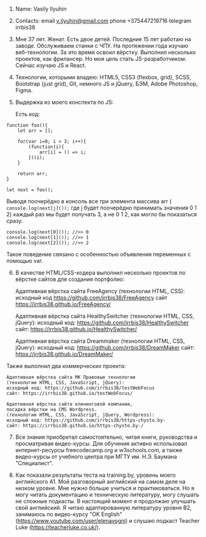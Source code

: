 1.	Name: Vasily Ilyuhin
2.	Contacts:	email	v.ilyuhin@gmail.com
				phone	+375447219716
				telegram irrbis38
				
3.	Мне 37 лет. Женат. Есть двое детей.
	Последние 15 лет работаю на заводе.
	Обслуживаем станки с ЧПУ.
	На протяжении года изучаю веб-технологии.
	За это время освоил вёрстку.
	Выполнил несколько проектов, как фрилансер.
	Но моя цель стать JS-разработчиком.
	Сейчас изучаю JS и React.
	
4.	Технологии, которыми владею:
	HTML5, CSS3 (flexbox, grid), SCSS, Bootstrap (just grid), Git, немного JS и jQuery, БЭМ, Adobe Photoshop, Figma.
	
5.  Выдержка из моего конспекта по JS:

	Есть код:
	
```	
function foo(){
	let arr = [];
	
	for(var i=0; i < 3; i++){
		(function(i){
			arr[i] = () => i;
		})(i);		
	}
	
	return arr;
}

let next = foo();
```

Выводя поочерёдно в консоль все три элемента массива arr ( `console.log(next[j]());` где j будет поочерёдно принимать значения 0 1 2) каждый раз мы будет получать 3, а не 0 1 2, как могло бы показаться сразу.

```
console.log(next[0]()); //>> 0
console.log(next[1]()); //>> 1
console.log(next[2]()); //>> 2
```

Такое поведение связано с особенностью объявления переменных с помощью var.

6.	В качестве HTML/CSS-кодера выполнил несколько проектов по вёрстке сайтов для создания портфолио:

	Адаптивная вёрстка сайта FreeAgency
	(технологии HTML, CSS):
	исходный код https://github.com/irrbis38/FreeAgency
	сайт https://irrbis38.github.io/FreeAgency/
	
	Адаптивная вёрстка сайта HealthySwitcher
	(технологии HTML, CSS, jQuery):
	исходный код: https://github.com/irrbis38/HealthySwitcher
	сайт: https://irrbis38.github.io/HealthySwitcher/
		
	Адаптивная вёрстка сайта Dreammaker
	(технологии HTML, CSS, jQuery):
	исходный код: https://github.com/irrbis38/DreamMaker
	сайт: https://irrbis38.github.io/DreamMaker/
	
Также выполнил два коммерческих проекта:

	Адаптивная вёрстка сайта МК Правовые технологии
	(технологии HTML, CSS, JavaScript, jQuery):
	исходный код: https://github.com/irrbis38/testWebFocus
	сайт: https://irrbis38.github.io/testWebFocus/
	
	Адаптивная вёрстка сайта клининговой компании,
	посадка вёрстки на CMS Wordpress.
	(технологии HTML, CSS, JavaScript, jQuery, Wordpress):
	исходный код: https://github.com/irrbis38/https-chysto.by-
	сайт: https://irrbis38.github.io/https-chysto.by-/

7.	Все знания приобретал самостоятельно, читая книги, руководства и просматривая видео-курсы.
Для обучения активно использовал интернет-ресурсы freecodecamp.org и w3schools.com, а также видео-курсы от учебного центра при МГТУ им. Н.Э. Баумана "Специалист".

8.	Как показали результаты теста на training.by, уровень моего английского A1.
Мой разговорный английский на самом деле на низком уровне. Мне нужно больше учиться и практиковаться.
Но я могу читать документацию и техническую литературу, могу слушать не сложные подкасты.
В настоящий момент я продолжаю улучшать свой английский. Я читаю адаптированную литературу уровня B2, занимаюсь по видео-курсу "OK English" (https://www.youtube.com/user/elenavogni) и слушаю подкаст Teacher Luke (https://teacherluke.co.uk/).















